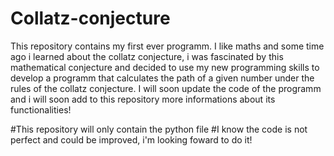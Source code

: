 # Collatz-conjecture
This repository contains my first ever programm. 
I like maths and some time ago i learned about the collatz conjecture,
i was fascinated by this mathematical conjecture and decided to use my new programming skills to develop a programm that calculates the path of a given number under the rules of the collatz conjecture. I will soon update the code of the programm and i will soon add to this repository more informations about its functionalities!

#This repository will only contain the python file
#I know the code is not perfect and could be improved, i'm looking foward to do it!
